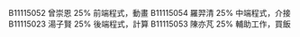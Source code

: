 B11115052 曾崇恩 25%
    前端程式，動畫
B11115054 羅羿清 25%
    中端程式，介接
B11115023 湯子賢 25%
    後端程式，計算
B11115053 陳亦芃 25%
    輔助工作，買飯